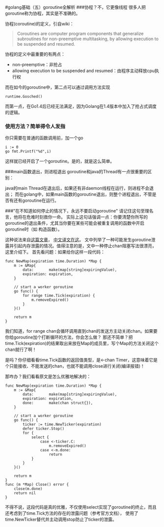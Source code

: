 #golang基础（五）goroutine全解析
###协程？不，它更像线程
很多人把goroutine称为协程，其实是不准确的。

协程(coroutine)的定义，引自wiki：
> Coroutines are computer program components that generalize subroutines for non-preemptive multitasking, 
>by allowing execution to be suspended and resumed. 

协程的定义中最重要的有两点：
+ non-preemptive：非抢占
+ allowing execution to be suspended and resumed：由程序主动释放cpu执行权

而在如今的goroutine中，第二点可以通过调用方法实现
    
    runtime.Gosched()
而第一点，在Go1.4后已经无法满足，因为Golang在1.4版本中加入了抢占式调度的逻辑。

### 使用方法？简单得令人发指
你只需要在普通的函数调用前，加一个go

    i := 0
    go fmt.Printf("%d",i)
   
这样就已经开启了一个goroutine。是的，就是这么简单。

###main函数退出，则进程退出
goroutine和java的Thread有一点很重要的区别：

java的main Thread在退出后，如果还有非daemon线程在运行，则进程不会退出；
而在golang中，如果main函数的goroutine退出，则整个进程退出，不管是否有还有goroutine在运行。

###"在不知道如何停止的情况下，永远不要启动goroutine"
请记住这句至理名言，他将在危难时刻救你一命。
实际上这句话强调一点：你要清楚你所写的goroutine的退出条件，尤其当你要在某些可能会被重复调用的函数中开启goroutine时（如
构造函数）。

这种说法来自[这篇文章](https://commandercoriander.net/blog/2018/05/22/how-to-leak-a-goroutine-then-fix-it/)，
[中文译文在这](https://blog.csdn.net/wujilei5/article/details/93512768)。
文中列举了一种可能发生goroutine泄露并引起内存泄露的情况。值得注意的是，文中一种停止chan阻塞写法很漂亮，这里介绍下。
首先看问题：如果给你这样一段代码：

    func NewMap(expiration time.Duration) *Map {
        m := &Map{
            data:       make(map[string]expiringValue),
            expiration: expiration,
        }
    
        // start a worker goroutine
        go func() {
            for range time.Tick(expiration) {
                m.removeExpired()
            }
        }()
    
        return m
    }
我们知道，for range chan会循环调用直到chan的发送方主动关闭chan。如果要你给goroutine加个打断循环的方法，你会怎么做？
那还不简单？把time.Tick(expiration)的结果取出来放在Map的成员里，写个Map的方法关闭这个chan就行了啊！

是吗？你仔细看看time.Tick函数的返回值类型，是<-chan Timer，这意味着它是个只能接收、不能发送的chan，也就不能调用close进行关闭(编译报错)！

那咋办？我们看看原文是怎么优雅地解决的：

    func NewMap(expiration time.Duration) *Map {
        m := &Map{
            data:       make(map[string]expiringValue),
            expiration: expiration,
            done:       make(chan struct{}),
        }
    
        // start a worker goroutine
        go func() {
            ticker := time.NewTicker(expiration)
            defer ticker.Stop()
            for {
                select {
                    case <-ticker.C:
                        m.removeExpired()
                    case <-m.done:
                        return
                }
            }
        }()
    
        return m
    }
    func (m *Map) Close() error {
        close(m.done)
        return nil
    }
不得不说，这段代码是真的优雅，不仅使用select实现了goroutine的终止，而且还考虑到了time.Tick方法的存在的泄露问题（参考官方文档），
使用了time.NewTicker替代并主动调用stop防止了ticker的泄露。